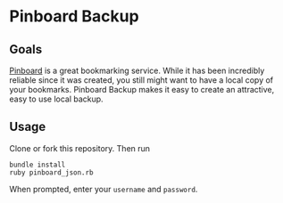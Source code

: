 # Pinboard Backup

## Goals
[Pinboard](http://pinboard.in) is a great bookmarking service. While it has been incredibly reliable since it was created, you still might want to have a local copy of your bookmarks. Pinboard Backup makes it easy to create an attractive, easy to use local backup.

## Usage

Clone or fork this repository. Then run

    bundle install
    ruby pinboard_json.rb

When prompted, enter your `username` and `password`.